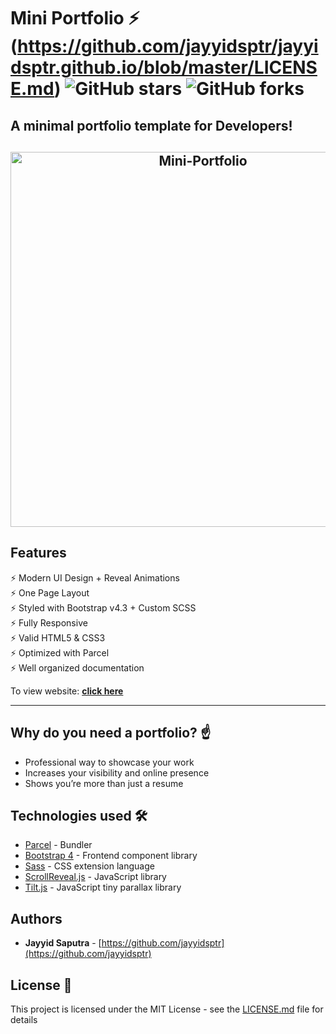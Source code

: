 # Mini Portfolio ⚡️ (https://github.com/jayyidsptr/jayyidsptr.github.io/blob/master/LICENSE.md) ![GitHub stars](https://img.shields.io/github/stars/jayyidsptr/jayyidsptr.github.io) ![GitHub forks](https://img.shields.io/github/forks/cobiwave/simplefolio)

## A minimal portfolio template for Developers!

<h2 align="center">
  <img src="https://github.com/cobiwave/gatsby-simplefolio/blob/master/examples/example.gif" alt="Mini-Portfolio" width="600px" />
  <br>
</h2>

## Features

⚡️ Modern UI Design + Reveal Animations\
⚡️ One Page Layout\
⚡️ Styled with Bootstrap v4.3 + Custom SCSS\
⚡️ Fully Responsive\
⚡️ Valid HTML5 & CSS3\
⚡️ Optimized with Parcel\
⚡️ Well organized documentation

To view website: **[click here](https://jayyidsptr.github.io/)**

---

## Why do you need a portfolio? ☝️

- Professional way to showcase your work
- Increases your visibility and online presence
- Shows you’re more than just a resume


## Technologies used 🛠️

- [Parcel](https://parceljs.org/) - Bundler
- [Bootstrap 4](https://getbootstrap.com/docs/4.3/getting-started/introduction/) - Frontend component library
- [Sass](https://sass-lang.com/documentation) - CSS extension language
- [ScrollReveal.js](https://scrollrevealjs.org/) - JavaScript library
- [Tilt.js](https://gijsroge.github.io/tilt.js/) - JavaScript tiny parallax library

## Authors

- **Jayyid Saputra** - [https://github.com/jayyidsptr](https://github.com/jayyidsptr)

## License 📄

This project is licensed under the MIT License - see the [LICENSE.md](LICENSE.md) file for details
